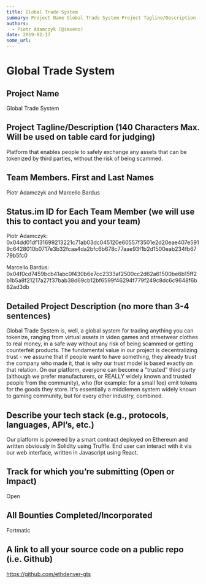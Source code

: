 ```yaml
---
title: Global Trade System
summary: Project Name Global Trade System Project Tagline/Description (140 Characters Max. Will be used on table card for judging) Platform that enables people to safely exchange any assets that can be tokenized by third parties, without the risk of being scammed. Team Members. First and Last Names Piotr Adamczyk and Marcello Bardus Status.im ID for Each Team Member (we will use this to contact you and your team) Piotr Adamczyk- 0x04dd01df131699213221c71ab03dc045120e60557f3501e2d20eae407e5919c6428010b071
authors:
  - Piotr Adamczyk (@imxeno)
date: 2019-02-17
some_url: 
---
```


# Global Trade System


## Project Name

Global Trade System

## Project Tagline/Description (140 Characters Max. Will be used on table card for judging)

Platform that enables people to safely exchange any assets that can be tokenized by third parties, without the risk of being scammed.

## Team Members. First and Last Names

Piotr Adamczyk and Marcello Bardus

## Status.im ID for Each Team Member (we will use this to contact you and your team)

Piotr Adamczyk:
0x04dd01df131699213221c71ab03dc045120e60557f3501e2d20eae407e5919c6428010b0717e3b32fcaa4da2bfc6b678c77aae93f1b2d1500eab234fb6779b5fc0

Marcello Bardus:
0x04f0cd7459bcb41abc0f430b6e7cc2333af2500cc2d62a61500be6b15ff2b1b5a8f21217a27f37bab38d69cb12bf6599f46294f779f249c8dc6c9648f6b82ad3db

## Detailed Project Description (no more than 3-4 sentences)

Global Trade System is, well, a global system for trading anything you can tokenize, ranging from virtual assets in video games and streetwear clothes to real money, in a safe way without any risk of being scammed or getting counterfeit products. The fundamental value in our project is decentralizing trust - we assume that if people want to have something, they already trust the company who made it, that is why our trust model is based exactly on that relation. On our platform, everyone can become a "trusted" third party (although we prefer manufacturers, or REALLY widely known and trusted people from the community), who (for example: for a small fee) emit tokens for the goods they store. It's essentially a middlemen system widely known to gaming community, but for every other industry, combined.

## Describe your tech stack (e.g., protocols, languages, API’s, etc.)

Our platform is powered by a smart contract deployed on Ethereum and written obviously in Solidity using Truffle. End user can interact with it via our web interface, written in Javascript using React.

## Track for which you’re submitting (Open or Impact)

Open

## All Bounties Completed/Incorporated

Fortmatic

## A link to all your source code on a public repo (i.e. Github)

https://github.com/ethdenver-gts



